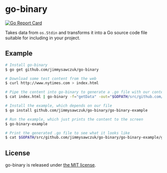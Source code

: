 # go-binary
[![Go Report Card](https://goreportcard.com/badge/github.com/jimmysawczuk/go-binary)](https://goreportcard.com/report/github.com/jimmysawczuk/go-binary)

Takes data from `os.Stdin` and transforms it into a Go source code file suitable for including in your project.

## Example

```bash
# Install go-binary
$ go get github.com/jimmysawczuk/go-binary

# Download some test content from the web
$ curl http://www.nytimes.com > index.html

# Pipe the content into go-binary to generate a .go file with our content in it
$ cat index.html | go-binary -f="getData" -out="$GOPATH/src/github.com/jimmysawczuk/go-binary/go-binary-example/get_data.go"

# Install the example, which depends on our file
$ go install github.com/jimmysawczuk/go-binary/go-binary-example

# Run the example, which just prints the content to the screen
$ go-binary-example

# Print the generated .go file to see what it looks like
$ cat $GOPATH/src/github.com/jimmysawczuk/go-binary/go-binary-example/get_data.go
```

## License

go-binary is released under [the MIT license][license].

  [license]: https://github.com/jimmysawczuk/go-binary/blob/master/LICENSE
